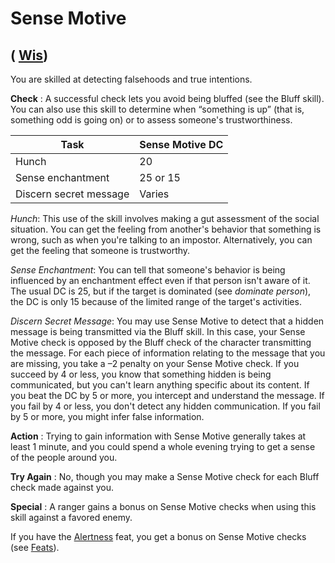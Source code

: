 # Sense Motive

## ( [Wis](../gettingStarted.md#_wisdom))

You are skilled at detecting falsehoods and true intentions.

**Check** : A successful check lets you avoid being bluffed (see the Bluff skill). You can also use this skill to determine when “something is up” (that is, something odd is going on) or to assess someone's trustworthiness.

| Task | Sense Motive DC |
| --- | --- |
| Hunch | 20 |
| Sense enchantment | 25 or 15 |
| Discern secret message | Varies |

_Hunch_: This use of the skill involves making a gut assessment of the social situation. You can get the feeling from another's behavior that something is wrong, such as when you're talking to an impostor. Alternatively, you can get the feeling that someone is trustworthy.

_Sense Enchantment_: You can tell that someone's behavior is being influenced by an enchantment effect even if that person isn't aware of it. The usual DC is 25, but if the target is dominated (see _dominate person_), the DC is only 15 because of the limited range of the target's activities.

_Discern Secret Message_: You may use Sense Motive to detect that a hidden message is being transmitted via the Bluff skill. In this case, your Sense Motive check is opposed by the Bluff check of the character transmitting the message. For each piece of information relating to the message that you are missing, you take a –2 penalty on your Sense Motive check. If you succeed by 4 or less, you know that something hidden is being communicated, but you can't learn anything specific about its content. If you beat the DC by 5 or more, you intercept and understand the message. If you fail by 4 or less, you don't detect any hidden communication. If you fail by 5 or more, you might infer false information.

**Action** : Trying to gain information with Sense Motive generally takes at least 1 minute, and you could spend a whole evening trying to get a sense of the people around you.

**Try Again** : No, though you may make a Sense Motive check for each Bluff check made against you.

**Special** : A ranger gains a bonus on Sense Motive checks when using this skill against a favored enemy.

If you have the [Alertness](../feats.md#_alertness) feat, you get a bonus on Sense Motive checks (see [Feats](../feats.md)).

